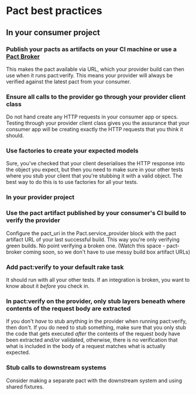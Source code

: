 # Pact best practices

## In your consumer project

### Publish your pacts as artifacts on your CI machine or use a [Pact Broker](https://github.com/bethesque/pact_broker)

This makes the pact available via URL, which your provider build can then use when it runs pact:verify. This means your provider will always be verified against the latest pact from your consumer.

### Ensure all calls to the provider go through your provider client class

Do not hand create any HTTP requests in your consumer app or specs. Testing through your provider client class gives you the assurance that your consumer app will be creating exactly the HTTP requests that you think it should.

### Use factories to create your expected models

Sure, you've checked that your client deserialises the HTTP response into the object you expect, but then you need to make sure in your other tests where you stub your client that you're stubbing it with a valid object. The best way to do this is to use factories for all your tests.

### In your provider project

### Use the pact artifact published by your consumer's CI build to verify the provider

Configure the pact_uri in the Pact.service_provider block with the pact artifact URL of your last successful build. This way you're only verifying green builds. No point verifying a broken one.
(Watch this space - pact-broker coming soon, so we don't have to use messy build box artifact URLs)

### Add pact:verify to your default rake task

It should run with all your other tests. If an integration is broken, you want to know about it *before* you check in.

### In pact:verify on the provider, only stub layers beneath where contents of the request body are extracted

If you don't _have_ to stub anything in the provider when running pact:verify, then don't. If you do need to stub something, make sure that you only stub the code that gets executed _after_ the contents of the request body have been extracted and/or validated, otherwise, there is no verification that what is included in the body of a request matches what is actually expected.

### Stub calls to downstream systems

Consider making a separate pact with the downstream system and using shared fixtures.
